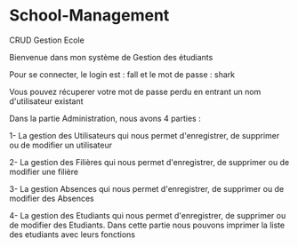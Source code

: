# School-Management
CRUD Gestion Ecole





Bienvenue dans mon système de Gestion des étudiants

Pour se connecter, le login est : fall
et le mot de passe : shark

Vous pouvez récuperer votre mot de passe perdu en entrant un nom d'utilisateur existant

Dans la partie Administration, nous avons 4 parties :

1- La gestion des Utilisateurs qui nous permet d'enregistrer, de supprimer ou de modifier un utilisateur

2- La gestion des Filières qui nous permet d'enregistrer, de supprimer ou de modifier une filière

3- La gestion Absences qui nous permet d'enregistrer, de supprimer ou de modifier des Absences

4- La gestion des Etudiants qui nous permet d'enregistrer, de supprimer ou de modifier des Etudiants. Dans cette partie nous pouvons imprimer la liste des etudiants avec leurs fonctions

